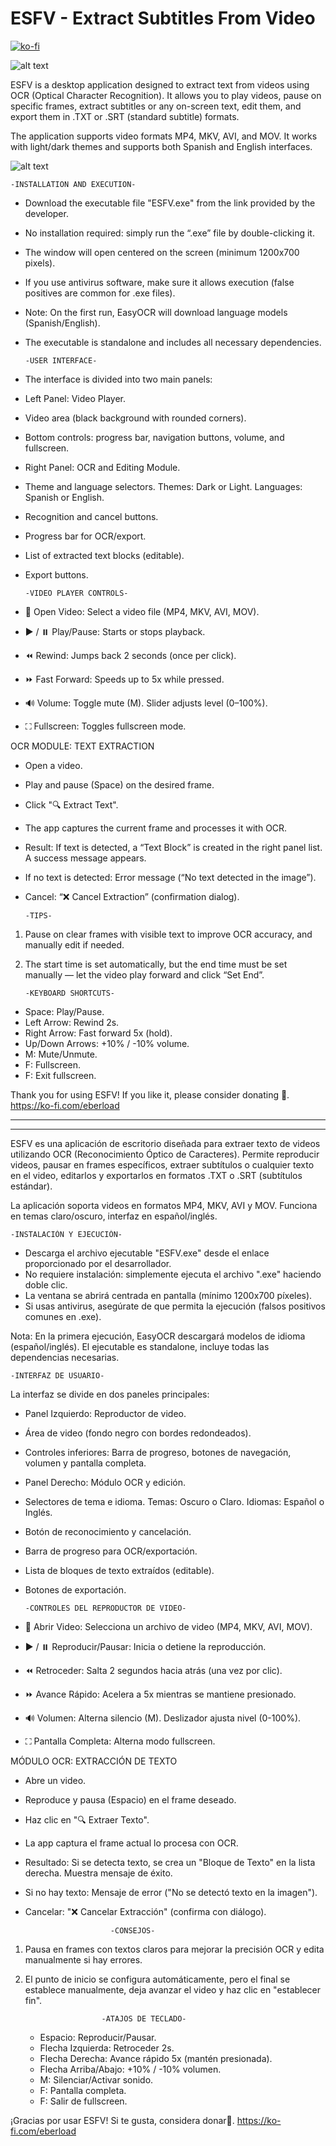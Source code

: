 # ESFV - Extract Subtitles From Video

[![ko-fi](https://ko-fi.com/img/githubbutton_sm.svg)](https://ko-fi.com/J3J31N82KX)

![alt text](ESFV_1.0.0.png "1.0.0 version in Windows")

ESFV is a desktop application designed to extract text from videos using OCR (Optical Character Recognition).
It allows you to play videos, pause on specific frames, extract subtitles or any on-screen text,
edit them, and export them in .TXT or .SRT (standard subtitle) formats.

The application supports video formats MP4, MKV, AVI, and MOV.
It works with light/dark themes and supports both Spanish and English interfaces.

![alt text](https://github.com/Eberload/ESFV-Extract_Subtitles_From_Video/blob/cde5aeac1d2d66fc34ff883cdd5227a3a8eaded9/Screenshots/ESFV_I_E_L.png "1.0.0 version in Windows")

    -INSTALLATION AND EXECUTION-  

  - Download the executable file "ESFV.exe" from the link provided by the developer.
  - No installation required: simply run the “.exe” file by double-clicking it.
  - The window will open centered on the screen (minimum 1200x700 pixels).
  - If you use antivirus software, make sure it allows execution (false positives are common for .exe files).
  - Note: On the first run, EasyOCR will download language models (Spanish/English).
  - The executable is standalone and includes all necessary dependencies.

        -USER INTERFACE-  

  - The interface is divided into two main panels:
  - Left Panel: Video Player.
  - Video area (black background with rounded corners).
  - Bottom controls: progress bar, navigation buttons, volume, and fullscreen.
  - Right Panel: OCR and Editing Module.
  - Theme and language selectors. Themes: Dark or Light. Languages: Spanish or English.
  - Recognition and cancel buttons.
  - Progress bar for OCR/export.
  - List of extracted text blocks (editable).
  - Export buttons.

        -VIDEO PLAYER CONTROLS-  

  - 📁 Open Video: Select a video file (MP4, MKV, AVI, MOV).
  - ▶️ / ⏸️ Play/Pause: Starts or stops playback.
  - ⏪ Rewind: Jumps back 2 seconds (once per click).
  - ⏩ Fast Forward: Speeds up to 5x while pressed.
  - 🔊 Volume: Toggle mute (M). Slider adjusts level (0–100%).
  - ⛶ Fullscreen: Toggles fullscreen mode.

OCR MODULE: TEXT EXTRACTION
  - Open a video.
  - Play and pause (Space) on the desired frame.
  - Click "🔍 Extract Text".
  - The app captures the current frame and processes it with OCR.
  - Result: If text is detected, a “Text Block” is created in the right panel list. A success message appears.
  - If no text is detected: Error message (“No text detected in the image”).
  - Cancel: “❌ Cancel Extraction” (confirmation dialog).
    
        -TIPS-  

1. Pause on clear frames with visible text to improve OCR accuracy, and manually edit if needed.
2. The start time is set automatically, but the end time must be set manually — let the video play forward and click “Set End”.

       -KEYBOARD SHORTCUTS-  
                    
- Space: Play/Pause.
- Left Arrow: Rewind 2s.
- Right Arrow: Fast forward 5x (hold).
- Up/Down Arrows: +10% / -10% volume.
- M: Mute/Unmute.
- F: Fullscreen.
- F: Exit fullscreen.

Thank you for using ESFV! If you like it, please consider donating 🖤.
https://ko-fi.com/eberload

-------------------------------------------------------------------------------------------
-------------------------------------------------------------------------------------------

ESFV es una aplicación de escritorio diseñada para extraer texto de videos
utilizando OCR (Reconocimiento Óptico de Caracteres).
Permite reproducir videos, pausar en frames específicos, extraer subtítulos o cualquier texto en el video,
editarlos y exportarlos en formatos .TXT o .SRT (subtítulos estándar).

La aplicación soporta videos en formatos MP4, MKV, AVI y MOV.
Funciona en temas claro/oscuro, interfaz en español/inglés.

    -INSTALACIÓN Y EJECUCIÓN-

  - Descarga el archivo ejecutable "ESFV.exe" desde el enlace proporcionado por el desarrollador.
  - No requiere instalación: simplemente ejecuta el archivo ".exe" haciendo doble clic.
  - La ventana se abrirá centrada en pantalla (mínimo 1200x700 píxeles).
  - Si usas antivirus, asegúrate de que permita la ejecución (falsos positivos comunes en .exe).

Nota: En la primera ejecución, EasyOCR descargará modelos de idioma (español/inglés).
El ejecutable es standalone, incluye todas las dependencias necesarias.

    -INTERFAZ DE USUARIO-

La interfaz se divide en dos paneles principales:

  - Panel Izquierdo: Reproductor de video.
  - Área de video (fondo negro con bordes redondeados).
  - Controles inferiores: Barra de progreso, botones de navegación, volumen y pantalla completa.
  - Panel Derecho: Módulo OCR y edición.
  - Selectores de tema e idioma. Temas: Oscuro o Claro. Idiomas: Español o Inglés. 
  - Botón de reconocimiento y cancelación.
  - Barra de progreso para OCR/exportación.
  - Lista de bloques de texto extraídos (editable).
  - Botones de exportación. 

        -CONTROLES DEL REPRODUCTOR DE VIDEO-

   - 📁 Abrir Video: Selecciona un archivo de video (MP4, MKV, AVI, MOV).
   - ▶️ / ⏸️ Reproducir/Pausar: Inicia o detiene la reproducción.
   - ⏪ Retroceder: Salta 2 segundos hacia atrás (una vez por clic).
   - ⏩ Avance Rápido: Acelera a 5x mientras se mantiene presionado.
   - 🔊 Volumen: Alterna silencio (M). Deslizador ajusta nivel (0-100%).
   - ⛶ Pantalla Completa: Alterna modo fullscreen.

MÓDULO OCR: EXTRACCIÓN DE TEXTO
   - Abre un video.
   - Reproduce y pausa (Espacio) en el frame deseado. 
   - Haz clic en "🔍 Extraer Texto".
   - La app captura el frame actual lo procesa con OCR.
   - Resultado: Si se detecta texto, se crea un "Bloque de Texto" en la lista derecha. Muestra mensaje de éxito.
   - Si no hay texto: Mensaje de error ("No se detectó texto en la imagen").
   - Cancelar: "❌ Cancelar Extracción" (confirma con diálogo).

                            -CONSEJOS-

1. Pausa en frames con textos claros para mejorar la precisión OCR y edita manualmente si hay errores.
2. El punto de inicio se configura automáticamente,
pero el final se establece manualmente, deja avanzar el video y haz clic en "establecer fin".

                        -ATAJOS DE TECLADO-

   - Espacio: Reproducir/Pausar.
   - Flecha Izquierda: Retroceder 2s.
   - Flecha Derecha: Avance rápido 5x (mantén presionada).
   - Flecha Arriba/Abajo: +10% / -10% volumen.
   - M: Silenciar/Activar sonido.
   - F: Pantalla completa.
   - F: Salir de fullscreen.

¡Gracias por usar ESFV! Si te gusta, considera donar🖤.
 https://ko-fi.com/eberload
